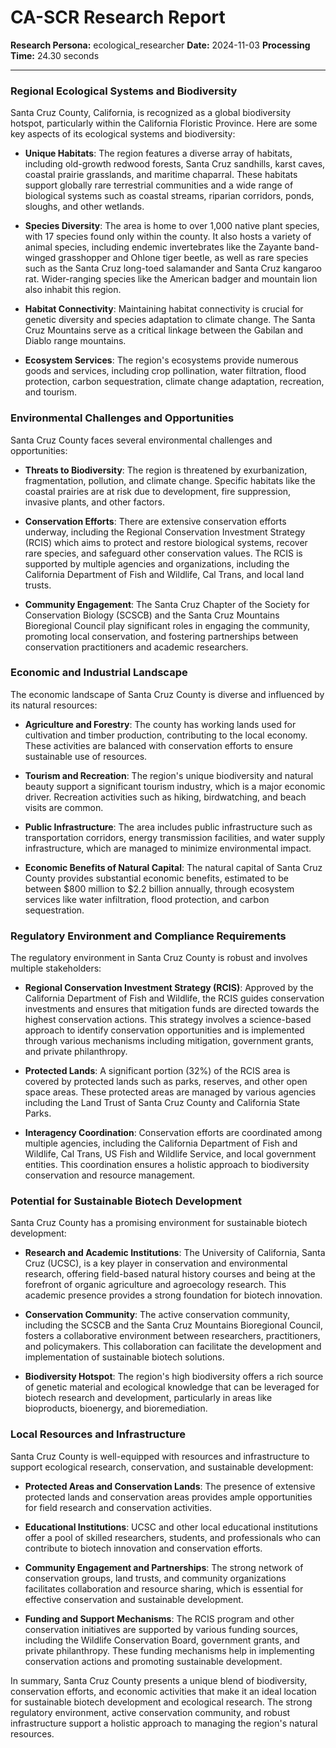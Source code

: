 # CA-SCR Research Report

**Research Persona:** ecological_researcher
**Date:** 2024-11-03
**Processing Time:** 24.30 seconds

---

### Regional Ecological Systems and Biodiversity

Santa Cruz County, California, is recognized as a global biodiversity hotspot, particularly within the California Floristic Province. Here are some key aspects of its ecological systems and biodiversity:

- **Unique Habitats**: The region features a diverse array of habitats, including old-growth redwood forests, Santa Cruz sandhills, karst caves, coastal prairie grasslands, and maritime chaparral. These habitats support globally rare terrestrial communities and a wide range of biological systems such as coastal streams, riparian corridors, ponds, sloughs, and other wetlands.

- **Species Diversity**: The area is home to over 1,000 native plant species, with 17 species found only within the county. It also hosts a variety of animal species, including endemic invertebrates like the Zayante band-winged grasshopper and Ohlone tiger beetle, as well as rare species such as the Santa Cruz long-toed salamander and Santa Cruz kangaroo rat. Wider-ranging species like the American badger and mountain lion also inhabit this region.

- **Habitat Connectivity**: Maintaining habitat connectivity is crucial for genetic diversity and species adaptation to climate change. The Santa Cruz Mountains serve as a critical linkage between the Gabilan and Diablo range mountains.

- **Ecosystem Services**: The region's ecosystems provide numerous goods and services, including crop pollination, water filtration, flood protection, carbon sequestration, climate change adaptation, recreation, and tourism.

### Environmental Challenges and Opportunities

Santa Cruz County faces several environmental challenges and opportunities:

- **Threats to Biodiversity**: The region is threatened by exurbanization, fragmentation, pollution, and climate change. Specific habitats like the coastal prairies are at risk due to development, fire suppression, invasive plants, and other factors.

- **Conservation Efforts**: There are extensive conservation efforts underway, including the Regional Conservation Investment Strategy (RCIS) which aims to protect and restore biological systems, recover rare species, and safeguard other conservation values. The RCIS is supported by multiple agencies and organizations, including the California Department of Fish and Wildlife, Cal Trans, and local land trusts.

- **Community Engagement**: The Santa Cruz Chapter of the Society for Conservation Biology (SCSCB) and the Santa Cruz Mountains Bioregional Council play significant roles in engaging the community, promoting local conservation, and fostering partnerships between conservation practitioners and academic researchers.

### Economic and Industrial Landscape

The economic landscape of Santa Cruz County is diverse and influenced by its natural resources:

- **Agriculture and Forestry**: The county has working lands used for cultivation and timber production, contributing to the local economy. These activities are balanced with conservation efforts to ensure sustainable use of resources.

- **Tourism and Recreation**: The region's unique biodiversity and natural beauty support a significant tourism industry, which is a major economic driver. Recreation activities such as hiking, birdwatching, and beach visits are common.

- **Public Infrastructure**: The area includes public infrastructure such as transportation corridors, energy transmission facilities, and water supply infrastructure, which are managed to minimize environmental impact.

- **Economic Benefits of Natural Capital**: The natural capital of Santa Cruz County provides substantial economic benefits, estimated to be between $800 million to $2.2 billion annually, through ecosystem services like water infiltration, flood protection, and carbon sequestration.

### Regulatory Environment and Compliance Requirements

The regulatory environment in Santa Cruz County is robust and involves multiple stakeholders:

- **Regional Conservation Investment Strategy (RCIS)**: Approved by the California Department of Fish and Wildlife, the RCIS guides conservation investments and ensures that mitigation funds are directed towards the highest conservation actions. This strategy involves a science-based approach to identify conservation opportunities and is implemented through various mechanisms including mitigation, government grants, and private philanthropy.

- **Protected Lands**: A significant portion (32%) of the RCIS area is covered by protected lands such as parks, reserves, and other open space areas. These protected areas are managed by various agencies including the Land Trust of Santa Cruz County and California State Parks.

- **Interagency Coordination**: Conservation efforts are coordinated among multiple agencies, including the California Department of Fish and Wildlife, Cal Trans, US Fish and Wildlife Service, and local government entities. This coordination ensures a holistic approach to biodiversity conservation and resource management.

### Potential for Sustainable Biotech Development

Santa Cruz County has a promising environment for sustainable biotech development:

- **Research and Academic Institutions**: The University of California, Santa Cruz (UCSC), is a key player in conservation and environmental research, offering field-based natural history courses and being at the forefront of organic agriculture and agroecology research. This academic presence provides a strong foundation for biotech innovation.

- **Conservation Community**: The active conservation community, including the SCSCB and the Santa Cruz Mountains Bioregional Council, fosters a collaborative environment between researchers, practitioners, and policymakers. This collaboration can facilitate the development and implementation of sustainable biotech solutions.

- **Biodiversity Hotspot**: The region's high biodiversity offers a rich source of genetic material and ecological knowledge that can be leveraged for biotech research and development, particularly in areas like bioproducts, bioenergy, and bioremediation.

### Local Resources and Infrastructure

Santa Cruz County is well-equipped with resources and infrastructure to support ecological research, conservation, and sustainable development:

- **Protected Areas and Conservation Lands**: The presence of extensive protected lands and conservation areas provides ample opportunities for field research and conservation activities.

- **Educational Institutions**: UCSC and other local educational institutions offer a pool of skilled researchers, students, and professionals who can contribute to biotech innovation and conservation efforts.

- **Community Engagement and Partnerships**: The strong network of conservation groups, land trusts, and community organizations facilitates collaboration and resource sharing, which is essential for effective conservation and sustainable development.

- **Funding and Support Mechanisms**: The RCIS program and other conservation initiatives are supported by various funding sources, including the Wildlife Conservation Board, government grants, and private philanthropy. These funding mechanisms help in implementing conservation actions and promoting sustainable development.

In summary, Santa Cruz County presents a unique blend of biodiversity, conservation efforts, and economic activities that make it an ideal location for sustainable biotech development and ecological research. The strong regulatory environment, active conservation community, and robust infrastructure support a holistic approach to managing the region's natural resources.